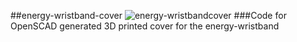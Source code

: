 ##energy-wristband-cover
![energy-wristbandcover](https://cloud.githubusercontent.com/assets/128456/7280074/5d0749ba-e918-11e4-8d4c-b9f88796f72d.png)
###Code for OpenSCAD generated 3D printed cover for the energy-wristband
